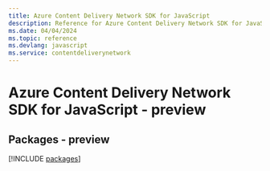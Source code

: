 ```yaml
---
title: Azure Content Delivery Network SDK for JavaScript
description: Reference for Azure Content Delivery Network SDK for JavaScript
ms.date: 04/04/2024
ms.topic: reference
ms.devlang: javascript
ms.service: contentdeliverynetwork
---
```

# Azure Content Delivery Network SDK for JavaScript - preview
## Packages - preview
[!INCLUDE [packages](content-delivery-network-index.md)]
